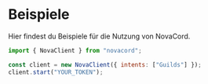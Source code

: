 # Beispiele

Hier findest du Beispiele für die Nutzung von NovaCord.

```js
import { NovaClient } from "novacord";

const client = new NovaClient({ intents: ["Guilds"] });
client.start("YOUR_TOKEN");
```